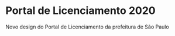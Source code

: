 # Portal de Licenciamento 2020
<p> Novo design do Portal de Licenciamento da prefeitura de São Paulo</p>
